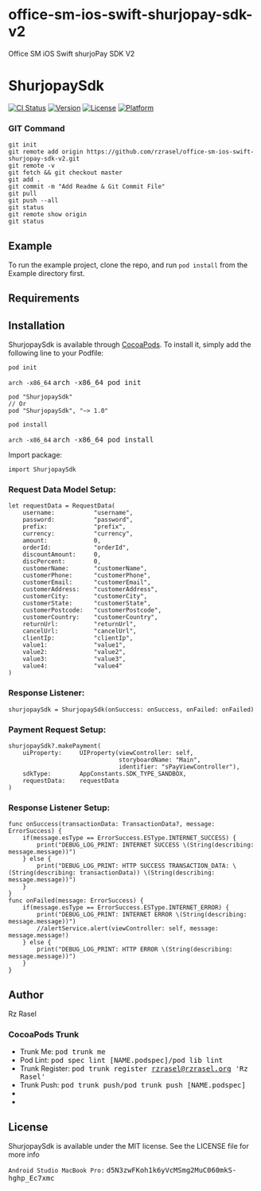 # office-sm-ios-swift-shurjopay-sdk-v2
Office SM iOS Swift shurjoPay SDK V2

# ShurjopaySdk

[![CI Status](https://img.shields.io/travis/shurjoMukhiDev/ShurjopaySdk.svg?style=flat)](https://travis-ci.org/shurjoMukhiDev/ShurjopaySdk)
[![Version](https://img.shields.io/cocoapods/v/ShurjopaySdk.svg?style=flat)](https://cocoapods.org/pods/ShurjopaySdk)
[![License](https://img.shields.io/cocoapods/l/ShurjopaySdk.svg?style=flat)](https://cocoapods.org/pods/ShurjopaySdk)
[![Platform](https://img.shields.io/cocoapods/p/ShurjopaySdk.svg?style=flat)](https://cocoapods.org/pods/ShurjopaySdk)

### GIT Command
```git_command
git init
git remote add origin https://github.com/rzrasel/office-sm-ios-swift-shurjopay-sdk-v2.git
git remote -v
git fetch && git checkout master
git add .
git commit -m "Add Readme & Git Commit File"
git pull
git push --all
git status
git remote show origin
git status
```

## Example

To run the example project, clone the repo, and run `pod install` from the Example directory first.

## Requirements

## Installation

ShurjopaySdk is available through [CocoaPods](https://cocoapods.org). To install
it, simply add the following line to your Podfile:

```ruby_podInit
pod init
```

`arch -x86_64` <kbd>arch -x86_64 pod init</kbd>

```ruby_shurjoPaySdk
pod "ShurjopaySdk"
// Or
pod "ShurjopaySdk", "~> 1.0"
```

```ruby_podInstall
pod install
```

`arch -x86_64` <kbd>arch -x86_64 pod install</kbd>

Import package:

```git_request_import
import ShurjopaySdk
```

### Request Data Model Setup:

```git_request_data_model_setup
let requestData = RequestData(
    username:           "username",
    password:           "password",
    prefix:             "prefix",
    currency:           "currency",
    amount:             0,
    orderId:            "orderId",
    discountAmount:     0,
    discPercent:        0,
    customerName:       "customerName",
    customerPhone:      "customerPhone",
    customerEmail:      "customerEmail",
    customerAddress:    "customerAddress",
    customerCity:       "customerCity",
    customerState:      "customerState",
    customerPostcode:   "customerPostcode",
    customerCountry:    "customerCountry",
    returnUrl:          "returnUrl",
    cancelUrl:          "cancelUrl",
    clientIp:           "clientIp",
    value1:             "value1",
    value2:             "value2",
    value3:             "value3",
    value4:             "value4"
)
```

### Response Listener:

```git_response_listener
shurjopaySdk = ShurjopaySdk(onSuccess: onSuccess, onFailed: onFailed)
```

### Payment Request Setup:

```git_payment_request_setup
shurjopaySdk?.makePayment(
    uiProperty:     UIProperty(viewController: self,
                               storyboardName: "Main",
                               identifier: "sPayViewController"),
    sdkType:        AppConstants.SDK_TYPE_SANDBOX,
    requestData:    requestData
)
```
### Response Listener Setup:

```git_response_listener_setup
func onSuccess(transactionData: TransactionData?, message: ErrorSuccess) {
    if(message.esType == ErrorSuccess.ESType.INTERNET_SUCCESS) {
        print("DEBUG_LOG_PRINT: INTERNET SUCCESS \(String(describing: message.message))")
    } else {
        print("DEBUG_LOG_PRINT: HTTP SUCCESS TRANSACTION_DATA: \(String(describing: transactionData)) \(String(describing: message.message))")
    }
}
func onFailed(message: ErrorSuccess) {
    if(message.esType == ErrorSuccess.ESType.INTERNET_ERROR) {
        print("DEBUG_LOG_PRINT: INTERNET ERROR \(String(describing: message.message))")
        //alertService.alert(viewController: self, message: message.message!)
    } else {
        print("DEBUG_LOG_PRINT: HTTP ERROR \(String(describing: message.message))")
    }
}
```

## Author

Rz Rasel

### CocoaPods Trunk
- Trunk Me: <kbd>pod trunk me</kbd>
- Pod Lint: <kbd>pod spec lint [NAME.podspec]/pod lib lint</kbd>
- Trunk Register: <kbd>pod trunk register rzrasel@rzrasel.org 'Rz Rasel'</kbd>
- Trunk Push: <kbd>pod trunk push/pod trunk push [NAME.podspec]</kbd>
- <kbd></kbd>
- <kbd></kbd>

## License

ShurjopaySdk is available under the MIT license. See the LICENSE file for more info

`Android Studio MacBook Pro:` <kbd>d5N3zwFKoh1k6yVcMSmg2MuC060mkS-hghp_Ec7xmc</kbd>
